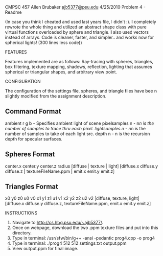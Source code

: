 CMPSC 457
Allen Brubaker
ajb5377@psu.edu
4/25/2010
Problem 4 - Readme

(In case you think I cheated and used last years file, I didn't :).  I completely rewrote the whole thing and utilized an abstract shape class with pure virtual functions overloaded by sphere and triangle.  I also used vectors instead of arrays.  Code is cleaner, faster, and simpler.. and works now for spherical lights! (300 lines less code))


FEATURES

Features implemented are as follows:
Ray-tracing with spheres, triangles, box filtering, texture mapping, shadows, reflection, lighting that assumes spherical or triangular shapes, and arbitrary view point.

CONFIGURATION

The configuration of the settings file, spheres, and triangle files have bee n slightly modified from the assignment description.

Command Format
-----------------
ambient r g b   - Specifies ambient light of scene
pixelsamples n  - n*n is the number of samples to trace thru each pixel.
lightsamples n  - n*n is the number of samples to take of each light src.
depth n         - n is the recursion depth for specular surfaces.

Spheres Format
-----------------
center.x center.y center.z radius [diffuse | texture | light] [diffuse.x diffuse.y diffuse.z | textureFileName.ppm | emit.x emit.y emit.z]

Triangles Format
-----------------
x0 y0 z0 u0 v0 x1 y1 z1 u1 v1 x2 y2 z2 u2 v2 [diffuse, texture, light] [diffuse.x diffuse.y diffuse.z, textureFileName.ppm, emit.x emit.y emit.z]
    

INSTRUCTIONS

1.  Navigate to http://cs.hbg.psu.edu/~ajb5377/.
2.  Once on webpage, download the two .ppm texture files and put into this directory.
2.  Type in terminal: /usr/sfw/bin/g++ -ansi -pedantic prog4.cpp -o prog4
3.  Type in terminal: ./prog4 512 512 settings.txt output.ppm
4.  View output.ppm for final image.  


